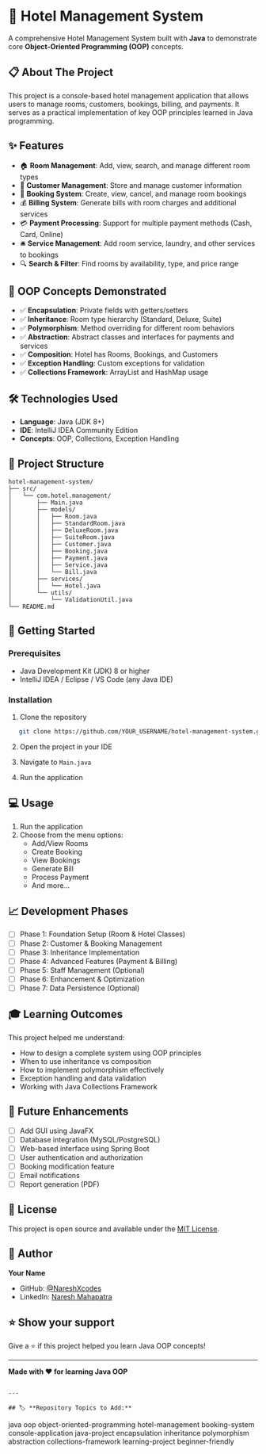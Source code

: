 # 🏨 Hotel Management System

A comprehensive Hotel Management System built with **Java** to demonstrate core **Object-Oriented Programming (OOP)** concepts.

## 📋 About The Project

This project is a console-based hotel management application that allows users to manage rooms, customers, bookings, billing, and payments. It serves as a practical implementation of key OOP principles learned in Java programming.

## ✨ Features

- 🏠 **Room Management**: Add, view, search, and manage different room types
- 👤 **Customer Management**: Store and manage customer information
- 📅 **Booking System**: Create, view, cancel, and manage room bookings
- 💰 **Billing System**: Generate bills with room charges and additional services
- 💳 **Payment Processing**: Support for multiple payment methods (Cash, Card, Online)
- 🛎️ **Service Management**: Add room service, laundry, and other services to bookings
- 🔍 **Search & Filter**: Find rooms by availability, type, and price range

## 🎯 OOP Concepts Demonstrated

- ✅ **Encapsulation**: Private fields with getters/setters
- ✅ **Inheritance**: Room type hierarchy (Standard, Deluxe, Suite)
- ✅ **Polymorphism**: Method overriding for different room behaviors
- ✅ **Abstraction**: Abstract classes and interfaces for payments and services
- ✅ **Composition**: Hotel has Rooms, Bookings, and Customers
- ✅ **Exception Handling**: Custom exceptions for validation
- ✅ **Collections Framework**: ArrayList and HashMap usage

## 🛠️ Technologies Used

- **Language**: Java (JDK 8+)
- **IDE**: IntelliJ IDEA Community Edition
- **Concepts**: OOP, Collections, Exception Handling

## 📂 Project Structure
```
hotel-management-system/
├── src/
│   └── com.hotel.management/
│       ├── Main.java
│       ├── models/
│       │   ├── Room.java
│       │   ├── StandardRoom.java
│       │   ├── DeluxeRoom.java
│       │   ├── SuiteRoom.java
│       │   ├── Customer.java
│       │   ├── Booking.java
│       │   ├── Payment.java
│       │   ├── Service.java
│       │   └── Bill.java
│       ├── services/
│       │   └── Hotel.java
│       └── utils/
│           └── ValidationUtil.java
└── README.md
```

## 🚀 Getting Started

### Prerequisites

- Java Development Kit (JDK) 8 or higher
- IntelliJ IDEA / Eclipse / VS Code (any Java IDE)

### Installation

1. Clone the repository
```bash
   git clone https://github.com/YOUR_USERNAME/hotel-management-system.git
```

2. Open the project in your IDE

3. Navigate to `Main.java`

4. Run the application

## 💻 Usage

1. Run the application
2. Choose from the menu options:
   - Add/View Rooms
   - Create Booking
   - View Bookings
   - Generate Bill
   - Process Payment
   - And more...

## 📈 Development Phases

- [ ] Phase 1: Foundation Setup (Room & Hotel Classes)
- [ ] Phase 2: Customer & Booking Management
- [ ] Phase 3: Inheritance Implementation
- [ ] Phase 4: Advanced Features (Payment & Billing)
- [ ] Phase 5: Staff Management (Optional)
- [ ] Phase 6: Enhancement & Optimization
- [ ] Phase 7: Data Persistence (Optional)

## 🎓 Learning Outcomes

This project helped me understand:
- How to design a complete system using OOP principles
- When to use inheritance vs composition
- How to implement polymorphism effectively
- Exception handling and data validation
- Working with Java Collections Framework

## 🔮 Future Enhancements

- [ ] Add GUI using JavaFX
- [ ] Database integration (MySQL/PostgreSQL)
- [ ] Web-based interface using Spring Boot
- [ ] User authentication and authorization
- [ ] Booking modification feature
- [ ] Email notifications
- [ ] Report generation (PDF)

## 📝 License

This project is open source and available under the [MIT License](LICENSE).

## 👤 Author

**Your Name**
- GitHub: [@NareshXcodes](https://github.com/NareshXcodes)
- LinkedIn: [Naresh Mahapatra](https://linkedin.com/in/YOUR_PROFILE)

## ⭐ Show your support

Give a ⭐️ if this project helped you learn Java OOP concepts!

---

**Made with ❤️ for learning Java OOP**
```

---

## 🏷️ **Repository Topics to Add:**
```
java
oop
object-oriented-programming
hotel-management
booking-system
console-application
java-project
encapsulation
inheritance
polymorphism
abstraction
collections-framework
learning-project
beginner-friendly
